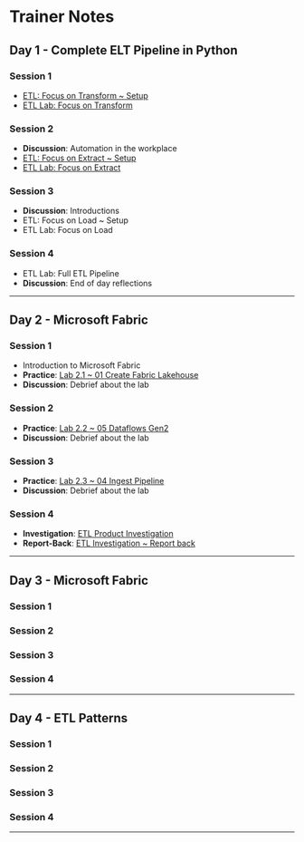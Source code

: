 # Trainer Notes

## Day 1 - Complete ELT Pipeline in Python

### Session 1

- [ETL: Focus on Transform ~ Setup](day1/transform-setup.md)
- [ETL Lab: Focus on Transform](day1/transform-lab.md)

### Session 2

- **Discussion**: Automation in the workplace
- [ETL: Focus on Extract ~ Setup](day1/extract-setup.md)
- [ETL Lab: Focus on Extract](day1/extract-lab.md)

### Session 3

- **Discussion**: Introductions
- ETL: Focus on Load ~ Setup
- ETL Lab: Focus on Load

### Session 4

- ETL Lab: Full ETL Pipeline
- **Discussion**: End of day reflections

---

## Day 2 - Microsoft Fabric

### Session 1

- Introduction to Microsoft Fabric
- **Practice**: [Lab 2.1 ~ 01 Create Fabric Lakehouse](labs/01-lakehouse.md)
- **Discussion**: Debrief about the lab

### Session 2

- **Practice**: [Lab 2.2 ~ 05 Dataflows Gen2](labs/05-dataflows-gen2.md)
- **Discussion**: Debrief about the lab

### Session 3

- **Practice**: [Lab 2.3 ~ 04 Ingest Pipeline](labs/04-ingest-pipeline.md)
- **Discussion**: Debrief about the lab

### Session 4

- **Investigation**: [ETL Product Investigation]( day2/etl-product.md)
- **Report-Back**: [ETL Investigation ~ Report back](day2/etl-product-report-back.md)

---

## Day 3 - Microsoft Fabric

### Session 1


### Session 2


### Session 3


### Session 4


---

## Day 4 - ETL Patterns

### Session 1


### Session 2


### Session 3


### Session 4


---
